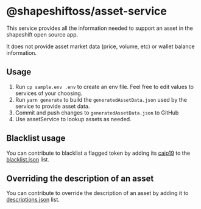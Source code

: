 # @shapeshiftoss/asset-service

This service provides all the information needed to support an asset in the shapeshift open source app.

It does not provide asset market data (price, volume, etc) or wallet balance information.

## Usage

1. Run `cp sample.env .env` to create an env file. Feel free to edit values to services of your choosing.
2. Run `yarn generate` to build the `generatedAssetData.json` used by the service to provide asset data.
3. Commit and push changes to `generatedAssetData.json` to GitHub
4. Use assetService to lookup assets as needed.

## Blacklist usage

You can contribute to blacklist a flagged token by adding its [caip19](https://github.com/ChainAgnostic/CAIPs/blob/master/CAIPs/caip-19.md) to the [blacklist.json](https://github.com/shapeshift/lib/blob/main/packages/asset-service/src/generateAssetData/blacklist.json) list.

## Overriding the description of an asset

You can contribute to override the description of an asset by adding it to [descriptions.json](https://github.com/shapeshift/lib/blob/main/packages/asset-service/src/service/descriptions.json) list.
